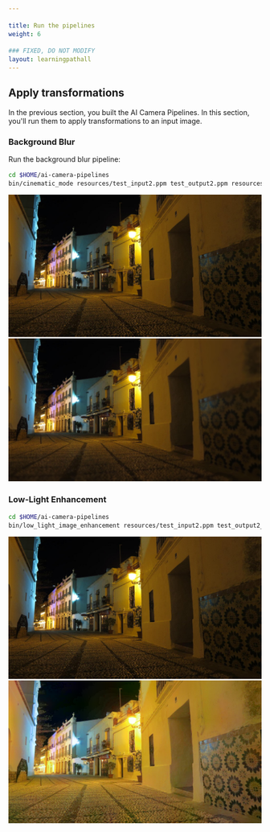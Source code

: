 ```yaml
---

title: Run the pipelines
weight: 6

### FIXED, DO NOT MODIFY
layout: learningpathall
---
```


## Apply transformations

In the previous section, you built the AI Camera Pipelines. In this section, you'll run them to apply transformations to an input image.

### Background Blur

Run the background blur pipeline:

```bash
cd $HOME/ai-camera-pipelines
bin/cinematic_mode resources/test_input2.ppm test_output2.ppm resources/depth_and_saliency_v3_2_assortedv2_w_augment_mobilenetv2_int8_only_ptq.tflite
```

![example image alt-text#center](test_input2.png "Original picture")
![example image alt-text#center](test_output2.png "Picture with blur applied")

### Low-Light Enhancement

```bash
cd $HOME/ai-camera-pipelines
bin/low_light_image_enhancement resources/test_input2.ppm test_output2_lime.ppm resources/HDRNetLIME_lr_coeffs_v1_1_0_mixed_low_light_perceptual_l2_loss_int8_only_ptq.tflite
```

![example image alt-text#center](test_input2.png "Original picture")
![example image alt-text#center](test_output2_lime.png "Picture with low-light enhancement applied")